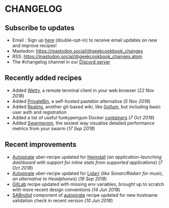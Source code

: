 # CHANGELOG

## Subscribe to updates

* Email : Sign up [here](http://eepurl.com/dfx95n) (double-opt-in) to receive email updates on new and improve recipes!
* Mastodon: https://mastodon.social/@geekcookbook_changes
* RSS: https://mastodon.social/@geekcookbook_changes.atom
* The #changelog channel in our [Discord server](http://chat.funkypenguin.co.nz)

## Recently added recipes

* Added [Wetty](/recipies/wetty/), a remote terminal client in your web browser (_22 Nov 2018_)
* Added [PrivateBin](/recipies/privatebin/), a self-hosted pastebin alternative (_5 Nov 2018_)
* Added [Realms](/recipies/realms/), another git-based wiki, like [Gollum](/recipies/gollum/), but including basic user auth and registration
* Added a list of useful funkypenguin Docker [containers](/reference/containers/) (_7 Oct 2018_)
* Added [Swarmprom](/recipies/swarmprom/), the sexiest way visualise detailed performance metrics from your swarm (_17 Sep 2018_)

## Recent improvements

* [Autopirate](/recipies/autopirate/start/) uber-recipe updated for [Heimdall](/recipies/autopirate/heimdall/) (_an application-launching dashboard with support for inline stats from supported applications_) (_7 Oct 2018_)
* [Autopirate](/recipies/autopirate/start/) uber-recipe updated for [Lidarr](/recipies/autopirate/lidarr/) (_like Sonarr/Radarr for music, an alternative to Headphones_) (_19 Sep 2018_)
* [GitLab](/recipies/gitlab/) recipe updated with missing env variables, brought up to scratch with more recent design conventions (_14 Jun 2018_)
* [SABnzbd](/recipies/autopirate/sabnzbd/) component of [autopirate](/recipies/autopirate/start/) recipe updated for new hostname validation check in recent version (_10 Jun 2018_)
